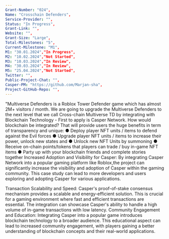 ```yaml
---
Grant-Number: "024",
Name: "Crosschain Defenders",
Service-Provider: "",
Status: "In Progress",
Grant-Link: "",
Website: "",
Grant-Size: "Large",
Total-Milestones: "5",
Current-Milestone: "M1",
M1: "30.01.2024","In Progress",
M2: "10.02.2024","Not Started",
M3: "10.03.2024","In Review",
M4: "30.03.2024","In Review",
M5: "25.04.2024","Not Started",
Twitter: "",
Public-Project-Chat: "",
Casper-PM: "https://github.com/Marjan-sha",
Project-GitHub-Repo: "",
---
```

<!--lang:en--> 
"Multiverse Defenders is a Roblox Tower Defender game which has almost 2M+ visitors / month.
We are going to upgrade the Multiverse Defenders to the next level that we call Cross-chain Multiverse TD by integrating with Blockchain Technology - First to apply is Casper Network.
How would blockchain be integrated?
That will provide users the huge benefits in term of transparency and unique:
● Deploy player NFT units / items to defend against the Evil forces
● Upgrade player NFT units / items to increase their power, unlock new states and
● Unlock new NFT Units by summoning
● Receive on-chain points/tokens that players can trade / buy in-game NFT items
● Party up with your blockchain friends and complete stories together
Increased Adoption and Visibility for Casper: By integrating Casper Network into a popular gaming platform like Roblox,the project can significantly increase the visibility and adoption of Casper within the gaming community. This case study can lead to more developers and users exploring and adopting Casper for various applications.

Transaction Scalability and Speed: Casper's proof-of-stake consensus mechanism provides a scalable and energy-efficient solution. This is crucial for a gaming environment where fast and efficient transactions are essential. The integration can showcase Casper's ability to handle a high volume of in-game transactions with low latency.
Community Engagement and Education: Integrating Casper into a popular game introduces blockchain technology to a broader audience. This educational aspect can lead to increased community engagement, with players gaining a better understanding of blockchain concepts and their real-world applications.




<!--lang:es--] 
"Multiverse Defenders es un juego de Roblox Tower Defender que tiene casi 2M + visitantes / mes.
Vamos a actualizar el Multiverse Defenders al siguiente nivel que llamamos Cross-chain Multiverse TD mediante la integración con la tecnología Blockchain - El primero en aplicar es Casper Network.
¿Cómo se integraría blockchain?
Que proporcionará a los usuarios los enormes beneficios en términos de transparencia y único:
● Despliegue de unidades NFT jugador / artículos para defenderse de las fuerzas del mal
● Mejorar las unidades / objetos NFT de los jugadores para aumentar su poder, desbloquear nuevos estados y
● Desbloquear nuevas unidades NFT por invocación.
● Recibe puntos / tokens en la cadena que los jugadores pueden intercambiar / comprar artículos NFT en el juego
● Party up con sus amigos blockchain y completar historias juntos
Mayor adopción y visibilidad de Casper: Al integrar Casper Network en una plataforma de juegos popular como Roblox,el proyecto puede aumentar significativamente la visibilidad y la adopción de Casper dentro de la comunidad de juegos. Este caso práctico puede hacer que más desarrolladores y usuarios exploren y adopten Casper para diversas aplicaciones.

Escalabilidad y velocidad de las transacciones: El mecanismo de consenso proof-of-stake de Casper proporciona una solución escalable y eficiente energéticamente. Esto es crucial para un entorno de juego en el que las transacciones rápidas y eficientes son esenciales. La integración puede demostrar la capacidad de Casper para gestionar un gran volumen de transacciones en el juego con baja latencia.
Participación de la comunidad y educación: La integración de Casper en un juego popular introduce la tecnología blockchain a un público más amplio. Este aspecto educativo puede conducir a un mayor compromiso de la comunidad, con jugadores que adquieren una mejor comprensión de los conceptos de blockchain y sus aplicaciones en el mundo real.

<!--lang:de--] 
"Multiverse Defenders ist ein Roblox Tower Defender Spiel, das fast 2M+ Besucher / Monat hat.
Wir werden Multiverse Defenders auf die nächste Stufe heben, die wir Cross-Chain Multiverse TD nennen, indem wir es in die Blockchain-Technologie integrieren - der erste, der sich bewirbt, ist Casper Network.
Wie würde Blockchain integriert werden?
Das wird den Nutzern enorme Vorteile in Form von Transparenz und Einzigartigkeit bieten:
● Einsatz von Spieler-NFT-Einheiten / Gegenständen zur Verteidigung gegen die bösen Kräfte
● Spieler-NFT-Einheiten / -Gegenstände aufrüsten, um ihre Macht zu erhöhen, neue Zustände freizuschalten und
● Neue NFT-Einheiten durch Beschwörung freischalten
● On-Chain-Punkte/Token erhalten, mit denen Spieler NFT-Gegenstände im Spiel kaufen oder tauschen können
● Feiern Sie mit Ihren Blockchain-Freunden und schließen Sie gemeinsam Geschichten ab
Erhöhte Akzeptanz und Sichtbarkeit für Casper: Durch die Integration des Casper-Netzwerks in eine beliebte Spieleplattform wie Roblox kann das Projekt die Sichtbarkeit und Akzeptanz von Casper in der Spiele-Community deutlich erhöhen. Diese Fallstudie kann dazu führen, dass mehr Entwickler und Nutzer Casper für verschiedene Anwendungen erforschen und übernehmen.

Transaktionsskalierbarkeit und -geschwindigkeit: Der Proof-of-Stake-Konsensmechanismus von Casper bietet eine skalierbare und energieeffiziente Lösung. Dies ist entscheidend für eine Spielumgebung, in der schnelle und effiziente Transaktionen unerlässlich sind. Durch die Integration kann Casper seine Fähigkeit unter Beweis stellen, ein hohes Volumen an In-Game-Transaktionen mit geringer Latenzzeit zu verarbeiten.
Engagement der Community und Bildung: Durch die Integration von Casper in ein beliebtes Spiel wird die Blockchain-Technologie einem breiteren Publikum vorgestellt. Dieser Bildungsaspekt kann zu einem stärkeren Engagement der Community führen, da die Spieler ein besseres Verständnis für Blockchain-Konzepte und ihre realen Anwendungen erlangen.

<!--lang:fr--] 
"Multiverse Defenders est un jeu Roblox Tower Defender qui compte plus de 2 millions de visiteurs par mois.
Nous allons faire passer Multiverse Defenders au niveau supérieur que nous appelons Cross-chain Multiverse TD en l'intégrant à la technologie Blockchain - le premier à l'appliquer est Casper Network.
Comment la blockchain sera-t-elle intégrée ?
Cela fournira aux utilisateurs les énormes avantages en termes de transparence et unique :
● Déployer les unités / objets NFT des joueurs pour se défendre contre les forces du Mal.
● Améliorer les unités / objets NFT des joueurs pour augmenter leur puissance, débloquer de nouveaux états et...
● Débloquer de nouvelles unités NFT en les invoquant
● Recevoir des points/tokens sur la chaîne que les joueurs peuvent échanger/acheter des objets NFT dans le jeu.
● Faites la fête avec vos amis de la blockchain et terminez les histoires ensemble.
Adoption et visibilité accrues pour Casper : En intégrant le réseau Casper dans une plateforme de jeu populaire comme Roblox,le projet peut considérablement augmenter la visibilité et l'adoption de Casper au sein de la communauté des joueurs. Cette étude de cas peut amener davantage de développeurs et d'utilisateurs à explorer et à adopter Casper pour diverses applications.

Évolutivité et rapidité des transactions : Le mécanisme de consensus par preuve d'enjeu de Casper offre une solution évolutive et économe en énergie. Cet aspect est crucial pour un environnement de jeu où des transactions rapides et efficaces sont essentielles. L'intégration peut mettre en évidence la capacité de Casper à gérer un volume élevé de transactions dans le jeu avec une faible latence.
Engagement communautaire et éducation : L'intégration de Casper dans un jeu populaire permet de présenter la technologie blockchain à un public plus large. Cet aspect éducatif peut conduire à un engagement communautaire accru, les joueurs acquérant une meilleure compréhension des concepts de la blockchain et de leurs applications dans le monde réel.

<!--lang:pl--] 
"Multiverse Defenders to gra Roblox Tower Defender, która ma prawie 2 miliony odwiedzających miesięcznie.
Zamierzamy ulepszyć Multiverse Defenders do następnego poziomu, który nazywamy Cross-chain Multiverse TD poprzez integrację z technologią Blockchain - pierwszym, który złoży wniosek, jest Casper Network.
W jaki sposób blockchain zostanie zintegrowany?
Zapewni to użytkownikom ogromne korzyści w zakresie przejrzystości i unikalności:
Rozmieszczanie jednostek / przedmiotów NFT gracza w celu obrony przed siłami zła
Ulepszanie jednostek / przedmiotów NFT gracza w celu zwiększenia ich mocy, odblokowania nowych stanów i
Odblokować nowe jednostki NFT poprzez przywołanie
Otrzymywanie punktów/tokenów na łańcuchu, którymi gracze mogą handlować/kupować przedmioty NFT w grze.
Imprezuj ze znajomymi z łańcucha bloków i wspólnie kończcie historie.
Zwiększona adopcja i widoczność Casper: Poprzez integrację Casper Network z popularną platformą do gier, taką jak Roblox, projekt może znacznie zwiększyć widoczność i przyjęcie Casper w społeczności graczy. To studium przypadku może doprowadzić do tego, że więcej programistów i użytkowników będzie odkrywać i przyjmować Casper do różnych zastosowań.

Skalowalność i szybkość transakcji: Mechanizm konsensusu Casper zapewnia skalowalne i energooszczędne rozwiązanie. Ma to kluczowe znaczenie dla środowiska gier, w którym szybkie i wydajne transakcje są niezbędne. Integracja może pokazać zdolność Casper do obsługi dużej liczby transakcji w grze z niskim opóźnieniem.
Zaangażowanie społeczności i edukacja: Integracja Casper z popularną grą wprowadza technologię blockchain do szerszego grona odbiorców. Ten aspekt edukacyjny może prowadzić do zwiększonego zaangażowania społeczności, a gracze zyskują lepsze zrozumienie koncepcji blockchain i ich rzeczywistych zastosowań.

<!--lang:uk--] 
"Multiverse Defenders - це гра Roblox Tower Defender, яка має майже 2 мільйони відвідувачів на місяць.
Ми збираємося підняти Multiverse Defenders на наступний рівень, який ми називаємо Cross-chain Multiverse TD, інтегрувавши її з технологією блокчейн - першою подала заявку Casper Network.
Як буде інтегровано блокчейн?
Це надасть користувачам величезні переваги з точки зору прозорості та унікальності:
● Розгортання гравцями NFT одиниць/предметів для захисту від сил зла
Оновлювати NFT-об'єкти/предмети гравців, щоб збільшити їхню потужність, розблокувати нові стани та
Відкривайте нових NFT-юнітів за допомогою виклику
Отримуйте очки/токени, за які гравці можуть обмінювати/купувати ігрові NFT-предмети
● Вечірки з друзями по блокчейну та спільне проходження історій.
Підвищення популярності та впізнаваності Casper: Інтегруючи Casper Network в популярну ігрову платформу, таку як Roblox, проект може значно підвищити впізнаваність і прийняття Casper в ігровій спільноті. Цей кейс може призвести до того, що більше розробників і користувачів вивчатимуть і впроваджуватимуть Casper для різних додатків.

Масштабованість і швидкість транзакцій: Механізм консенсусу з підтвердженням частки забезпечує масштабоване та енергоефективне рішення Casper. Це має вирішальне значення для ігрового середовища, де швидкі та ефективні транзакції мають вирішальне значення. Інтеграція може продемонструвати здатність Casper обробляти великий обсяг внутрішньоігрових транзакцій з низькою затримкою.
Залучення спільноти та освіта: Інтеграція Casper в популярну гру знайомить широку аудиторію з технологією блокчейн. Цей освітній аспект може призвести до збільшення залученості спільноти, а гравці отримають краще розуміння концепції блокчейну та її застосування в реальному світі.

[!--lang:*-->  
